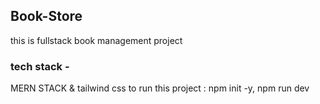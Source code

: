 ## Book-Store
this is fullstack book management project
### tech stack - 
MERN STACK & tailwind css
to run this project :
 npm init -y,
 npm run dev